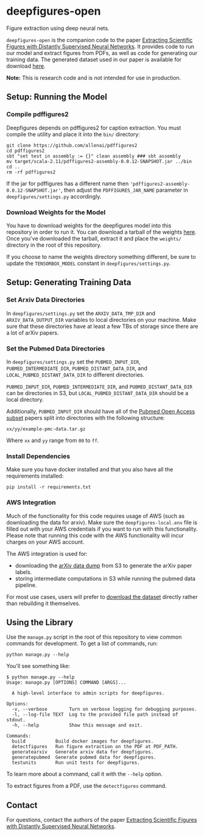 deepfigures-open
================
Figure extraction using deep neural nets.

`deepfigures-open` is the companion code to the paper
[Extracting Scientific Figures with Distantly Supervised Neural Networks][deepfigures-paper].
It provides code to run our model and extract figures from PDFs,
as well as code for generating our training data.
The generated dataset used in our paper is available for download [here][deepfigures-distant-data].

**Note:** This is research code and is not intended for use in production.

Setup: Running the Model
------------------------

### Compile pdffigures2

Deepfigures depends on pdffigures2 for caption extraction. You must
compile the utility and place it into the `bin/` directory:

    git clone https://github.com/allenai/pdffigures2
    cd pdffigures2
    sbt "set test in assembly := {}" clean assembly ### sbt assembly
    mv target/scala-2.11/pdffigures2-assembly-0.0.12-SNAPSHOT.jar ../bin
    cd ..
    rm -rf pdffigures2

If the jar for pdffigures has a different name then
`'pdffigures2-assembly-0.0.12-SNAPSHOT.jar'`, then adjust the
`PDFFIGURES_JAR_NAME` parameter in `deepfigures/settings.py`
accordingly.

### Download Weights for the Model

You have to download weights for the deepfigures model into this
repository in order to run it. You can download a tarball of the weights
[here][deepfigures-weights]. Once you've downloaded the tarball, extract
it and place the `weights/` directory in the root of this repository.

If you choose to name the weights directory something different, be sure
to update the `TENSORBOX_MODEL` constant in `deepfigures/settings.py`.

Setup: Generating Training Data
-------------------------------

### Set Arxiv Data Directories

In `deepfigures/settings.py` set the `ARXIV_DATA_TMP_DIR` and
`ARXIV_DATA_OUTPUT_DIR` variables to local directories on your
machine. Make sure that these directories have at least a few TBs of
storage since there are a lot of arXiv papers.

### Set the Pubmed Data Directories

In `deepfigures/settings.py` set the `PUBMED_INPUT_DIR`,
`PUBMED_INTERMEDIATE_DIR`, `PUBMED_DISTANT_DATA_DIR`, and
`LOCAL_PUBMED_DISTANT_DATA_DIR` to different directories.

`PUBMED_INPUT_DIR`, `PUBMED_INTERMEDIATE_DIR`, and
`PUBMED_DISTANT_DATA_DIR` can be directories in S3, but
`LOCAL_PUBMED_DISTANT_DATA_DIR` should be a local directory.

Additionally, `PUBMED_INPUT_DIR` should have all of the
[Pubmed Open Access subset][pmc-open-access] papers split into
directories with the following structure:

    xx/yy/example-pmc-data.tar.gz

Where `xx` and `yy` range from `00` to `ff`.

### Install Dependencies

Make sure you have docker installed and that you also have all the
requirements installed:

    pip install -r requirements.txt

### AWS Integration

Much of the functionality for this code requires usage of AWS (such as
downloading the data for arxiv). Make sure the `deepfigures-local.env`
file is filled out with your AWS credentials if you want to run with
this functionality. Please note that running this code with the AWS
functionality will incur charges on your AWS account.

The AWS integration is used for:

  - downloading the [arXiv data dump][arxiv-bulk-data] from S3 to
    generate the arXiv paper labels.
  - storing intermediate computations in S3 while running the pubmed
    data pipeline.

For most use cases, users will prefer to
[download the dataset][deepfigures-distant-data] directly rather than
rebuilding it themselves.


Using the Library
-----------------
Use the `manage.py` script in the root of this repository to view common
commands for development. To get a list of commands, run:

    python manage.py --help

You'll see something like:

    $ python manage.py --help
    Usage: manage.py [OPTIONS] COMMAND [ARGS]...

      A high-level interface to admin scripts for deepfigures.

    Options:
      -v, --verbose        Turn on verbose logging for debugging purposes.
      -l, --log-file TEXT  Log to the provided file path instead of stdout.
      -h, --help           Show this message and exit.

    Commands:
      build           Build docker images for deepfigures.
      detectfigures   Run figure extraction on the PDF at PDF_PATH.
      generatearxiv   Generate arxiv data for deepfigures.
      generatepubmed  Generate pubmed data for deepfigures.
      testunits       Run unit tests for deepfigures.

To learn more about a command, call it with the `--help` option.

To extract figures from a PDF, use the `detectfigures` command.


Contact
-------
For questions, contact the authors of the paper
[Extracting Scientific Figures with Distantly Supervised Neural Networks][deepfigures-paper].


[deepfigures-paper]: http://arxiv.org/abs/1804.02445
[deepfigures-distant-data]: https://s3-us-west-2.amazonaws.com/ai2-s2-research-public/deepfigures/jcdl-deepfigures-labels.tar.gz
[deepfigures-demo]: http://labs.semanticscholar.org/deepfigures/
[deepfigures-weights]: https://s3-us-west-2.amazonaws.com/ai2-s2-research-public/deepfigures/weights.tar.gz
[pmc-open-access]: https://www.ncbi.nlm.nih.gov/pmc/tools/openftlist/
[arxiv-bulk-data]: https://arxiv.org/help/bulk_data_s3
